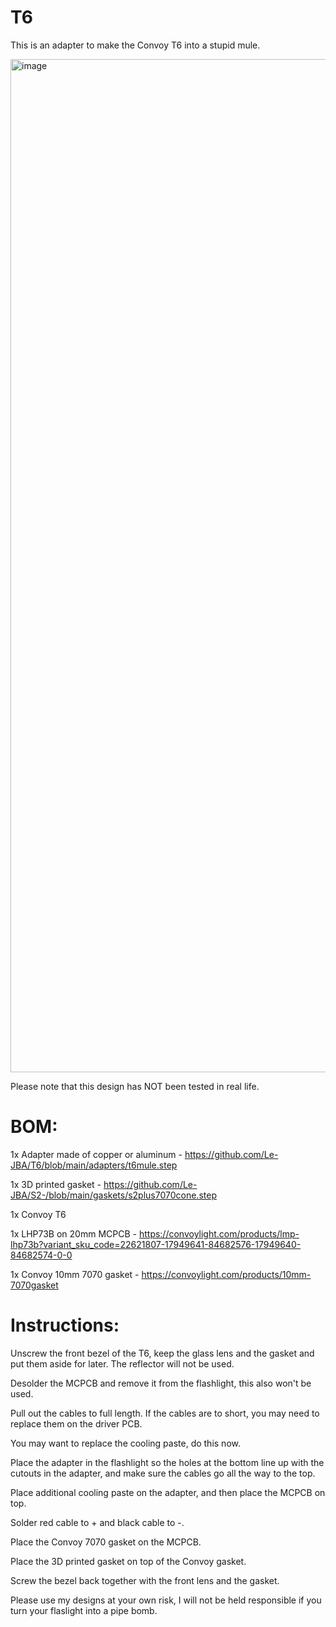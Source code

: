 # T6

 


This is an adapter to make the Convoy T6 into a stupid mule.

<img width="2429" height="1621" alt="image" src="https://github.com/user-attachments/assets/4d9fb9fe-8904-4244-9cb3-fbf03c5b59bd" />


Please note that this design has NOT been tested in real life.



# BOM:

1x Adapter made of copper or aluminum - https://github.com/Le-JBA/T6/blob/main/adapters/t6mule.step

1x 3D printed gasket - https://github.com/Le-JBA/S2-/blob/main/gaskets/s2plus7070cone.step

1x Convoy T6

1x LHP73B on 20mm MCPCB - https://convoylight.com/products/lmp-lhp73b?variant_sku_code=22621807-17949641-84682576-17949640-84682574-0-0

1x Convoy 10mm 7070 gasket - https://convoylight.com/products/10mm-7070gasket


# Instructions:

Unscrew the front bezel of the T6, keep the glass lens and the gasket and put them aside for later. The reflector will not be used.

Desolder the MCPCB and remove it from the flashlight, this also won't be used.

Pull out the cables to full length. If the cables are to short, you may need to replace them on the driver PCB.

You may want to replace the cooling paste, do this now.

Place the adapter in the flashlight so the holes at the bottom line up with the cutouts in the adapter, and make sure the cables go all the way to the top.

Place additional cooling paste on the adapter, and then place the MCPCB on top.

Solder red cable to + and black cable to -.

Place the Convoy 7070 gasket on the MCPCB.

Place the 3D printed gasket on top of the Convoy gasket.

Screw the bezel back together with the front lens and the gasket.





Please use my designs at your own risk, I will not be held responsible if you turn your flaslight into a pipe bomb.
